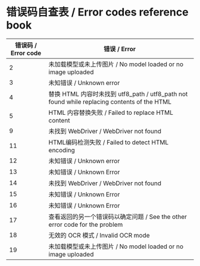 # 错误码自查表 / Error codes reference book

| 错误码 / Error code | 错误 / Error                                                                          |
|------------------|-------------------------------------------------------------------------------------|
| 2                | 未加载模型或未上传图片 / No model loaded or no image uploaded                                  |
| 3                | 未知错误 / Unknown error                                                                |
| 4                | 替换 HTML 内容时未找到 utf8_path / utf8_path not found while replacing contents of the HTML |
| 5                | HTML 内容替换失败 / Failed to replace HTML content                                        |
| 9                | 未找到 WebDriver / WebDriver not found                                                 |
| 11               | HTML编码检测失败 / Failed to detect HTML encoding                                         |
| 12               | 未知错误 / Unknown error                                                                |
| 13               | 未知错误 / Unknown Error                                                                |
| 14               | 未找到 WebDriver / WebDriver not found                                                 |
| 15               | 未知错误 / Unknown Error                                                                |
| 16               | 未知错误 / Unknown Error                                                                |
| 17               | 查看返回的另一个错误码以确定问题 / See the other error code for the problem                         |
| 18               | 无效的 OCR 模式 / Invalid OCR mode                                                       |
| 19               | 未加载模型或未上传图片 / No model loaded or no image uploaded                                  |                                                     |